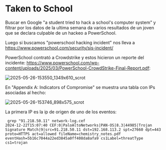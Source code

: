 # Taken to School

Buscar en Google "a student tried to hack a school's computer system" y filtrar por los datos de la ultima semana da varios resultados de un joven que se declara culpable de un hackeo a PowerSchool.

Luego si buscamos "powerschool hacking incident" nos lleva a https://www.powerschool.com/security/sis-incident/

PowerSchool contrató a Crowdstrike y estos hicieron un reporte del incidente: https://www.powerschool.com/wp-content/uploads/2025/03/PowerSchool-CrowdStrike-Final-Report.pdf:

![2025-05-26-153550_1349x610_scrot](https://github.com/user-attachments/assets/917fba31-e651-4dea-b0d4-8e3d8e4f6d59)

En "Appendix A: Indicators of Compromise" se muestra una tabla con IPs asociadas al hecho:

![2025-05-26-153746_898x575_scrot](https://github.com/user-attachments/assets/7f51e8f1-04c3-491b-a5dd-216a0465fd57)

La primera IP es la ip de origen de uno de los eventos:
```
 grep "91.218.50.11" network-log.cef
2024-12-22T15:07:40 CEF:0|PaloAltoNetworks|PAN-OS|8.3|44985|Trojan Signature Match|9|src=91.218.50.11 dst=192.168.113.2 spt=27660 dpt=443 proto=HTTPS act=allowed fileName=chemistry_notes.pdf eventHash=5b16c7044a22ed3845a0ff408da8afa9 cs1Label=threatType cs1=trojan
```
